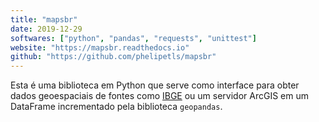 ```yaml
---
title: "mapsbr"
date: 2019-12-29
softwares: ["python", "pandas", "requests", "unittest"]
website: "https://mapsbr.readthedocs.io"
github: "https://github.com/phelipetls/mapsbr"
---
```


Esta é uma biblioteca em Python que serve como interface para obter dados
geoespaciais de fontes como
[IBGE](https://servicodados.ibge.gov.br/api/docs/malhas?versao=2) ou um
servidor ArcGIS em um DataFrame incrementado pela biblioteca `geopandas`.
